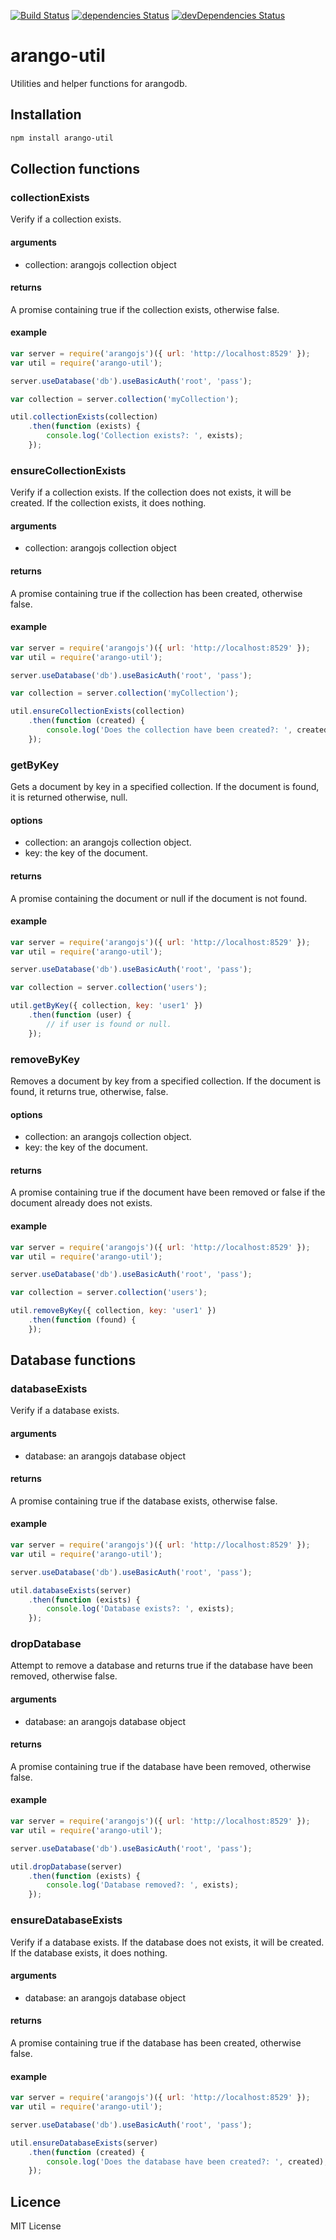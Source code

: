 [![Build Status](https://travis-ci.org/xploratics/arango-util.svg)](https://travis-ci.org/xploratics/arango-util)
[![dependencies Status](https://david-dm.org/xploratics/arango-util/status.svg)](https://david-dm.org/xploratics/arango-util)
[![devDependencies Status](https://david-dm.org/xploratics/arango-util/dev-status.svg)](https://david-dm.org/xploratics/arango-util?type=dev)

# arango-util

Utilities and helper functions for arangodb.

## Installation

```bash
npm install arango-util
```

## Collection functions

### collectionExists

Verify if a collection exists.

#### arguments

- collection: arangojs collection object

#### returns

A promise containing true if the collection exists, otherwise false.

#### example

```js
var server = require('arangojs')({ url: 'http://localhost:8529' });
var util = require('arango-util');

server.useDatabase('db').useBasicAuth('root', 'pass');

var collection = server.collection('myCollection');

util.collectionExists(collection)
    .then(function (exists) {
        console.log('Collection exists?: ', exists);
    });
```

### ensureCollectionExists

Verify if a collection exists.
If the collection does not exists, it will be created.
If the collection exists, it does nothing.

#### arguments

- collection: arangojs collection object

#### returns
A promise containing true if the collection has been created, otherwise false.

#### example

```js
var server = require('arangojs')({ url: 'http://localhost:8529' });
var util = require('arango-util');

server.useDatabase('db').useBasicAuth('root', 'pass');

var collection = server.collection('myCollection');

util.ensureCollectionExists(collection)
    .then(function (created) {
        console.log('Does the collection have been created?: ', created);
    });
```

### getByKey

Gets a document by key in a specified collection.
If the document is found, it is returned otherwise, null.

#### options

- collection: an arangojs collection object.
- key: the key of the document.

#### returns

A promise containing the document or null if the document is not found.

#### example

```js
var server = require('arangojs')({ url: 'http://localhost:8529' });
var util = require('arango-util');

server.useDatabase('db').useBasicAuth('root', 'pass');

var collection = server.collection('users');

util.getByKey({ collection, key: 'user1' })
    .then(function (user) {
        // if user is found or null.
    });
```

### removeByKey

Removes a document by key from a specified collection.
If the document is found, it returns true, otherwise, false.

#### options

- collection: an arangojs collection object.
- key: the key of the document.

#### returns

A promise containing true if the document have been removed or false if the document already does not exists.

#### example

```js
var server = require('arangojs')({ url: 'http://localhost:8529' });
var util = require('arango-util');

server.useDatabase('db').useBasicAuth('root', 'pass');

var collection = server.collection('users');

util.removeByKey({ collection, key: 'user1' })
    .then(function (found) {
    });
```

## Database functions

### databaseExists

Verify if a database exists.

#### arguments

- database: an arangojs database object

#### returns

A promise containing true if the database exists, otherwise false.

#### example

```js
var server = require('arangojs')({ url: 'http://localhost:8529' });
var util = require('arango-util');

server.useDatabase('db').useBasicAuth('root', 'pass');

util.databaseExists(server)
    .then(function (exists) {
        console.log('Database exists?: ', exists);
    });
```

### dropDatabase

Attempt to remove a database and returns true if the database have been removed, 
otherwise false.

#### arguments

- database: an arangojs database object

#### returns

A promise containing true if the database have been removed, otherwise false.

#### example

```js
var server = require('arangojs')({ url: 'http://localhost:8529' });
var util = require('arango-util');

server.useDatabase('db').useBasicAuth('root', 'pass');

util.dropDatabase(server)
    .then(function (exists) {
        console.log('Database removed?: ', exists);
    });
```

### ensureDatabaseExists

Verify if a database exists.
If the database does not exists, it will be created.
If the database exists, it does nothing.

#### arguments

- database: an arangojs database object

#### returns

A promise containing true if the database has been created, otherwise false.

#### example

```js
var server = require('arangojs')({ url: 'http://localhost:8529' });
var util = require('arango-util');

server.useDatabase('db').useBasicAuth('root', 'pass');

util.ensureDatabaseExists(server)
    .then(function (created) {
        console.log('Does the database have been created?: ', created);
    });
```

## Licence

MIT License